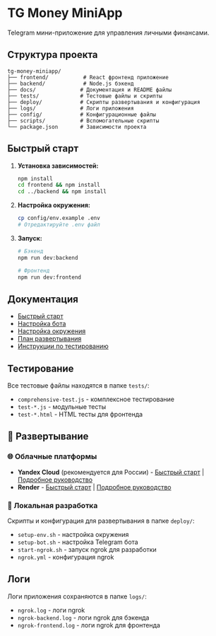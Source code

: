 # TG Money MiniApp

Telegram мини-приложение для управления личными финансами.

## Структура проекта

```
tg-money-miniapp/
├── frontend/           # React фронтенд приложение
├── backend/            # Node.js бэкенд
├── docs/              # Документация и README файлы
├── tests/             # Тестовые файлы и скрипты
├── deploy/            # Скрипты развертывания и конфигурация
├── logs/              # Логи приложения
├── config/            # Конфигурационные файлы
├── scripts/           # Вспомогательные скрипты
└── package.json       # Зависимости проекта
```

## Быстрый старт

1. **Установка зависимостей:**
   ```bash
   npm install
   cd frontend && npm install
   cd ../backend && npm install
   ```

2. **Настройка окружения:**
   ```bash
   cp config/env.example .env
   # Отредактируйте .env файл
   ```

3. **Запуск:**
   ```bash
   # Бэкенд
   npm run dev:backend
   
   # Фронтенд
   npm run dev:frontend
   ```

## Документация

- [Быстрый старт](docs/QUICK_START.md)
- [Настройка бота](docs/BOT_SETUP_README.md)
- [Настройка окружения](docs/ENV_SETUP_README.md)
- [План развертывания](docs/PRODUCTION_DEPLOYMENT_PLAN.md)
- [Инструкции по тестированию](docs/TESTING_INSTRUCTIONS.md)

## Тестирование

Все тестовые файлы находятся в папке `tests/`:
- `comprehensive-test.js` - комплексное тестирование
- `test-*.js` - модульные тесты
- `test-*.html` - HTML тесты для фронтенда

## 🚀 Развертывание

### 🌐 Облачные платформы
- **Yandex Cloud** (рекомендуется для России) - [Быстрый старт](QUICK_YANDEX_DEPLOY.md) | [Подробное руководство](docs/YANDEX_DEPLOYMENT_GUIDE.md)
- **Render** - [Быстрый старт](QUICK_DEPLOY.md) | [Подробное руководство](docs/RENDER_DEPLOYMENT_GUIDE.md)

### 🔧 Локальная разработка
Скрипты и конфигурация для развертывания в папке `deploy/`:
- `setup-env.sh` - настройка окружения
- `setup-bot.sh` - настройка Telegram бота
- `start-ngrok.sh` - запуск ngrok для разработки
- `ngrok.yml` - конфигурация ngrok

## Логи

Логи приложения сохраняются в папке `logs/`:
- `ngrok.log` - логи ngrok
- `ngrok-backend.log` - логи ngrok для бэкенда
- `ngrok-frontend.log` - логи ngrok для фронтенда
